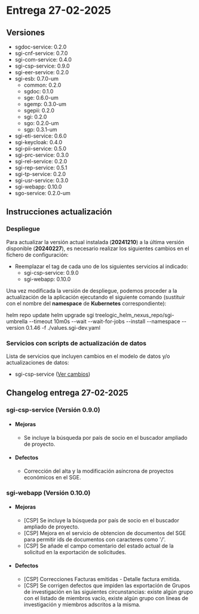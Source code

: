 
# Entrega 27-02-2025
## Versiones

* sgdoc-service: 0.2.0
* sgi-cnf-service: 0.7.0
* sgi-com-service: 0.4.0
* sgi-csp-service: 0.9.0
* sgi-eer-service: 0.2.0
* sgi-esb: 0.7.0-um
  * common: 0.2.0
  * sgdoc: 0.1.0
  * sge: 0.6.0-um
  * sgemp: 0.3.0-um
  * sgepii: 0.2.0
  * sgi: 0.2.0
  * sgo: 0.2.0-um
  * sgp: 0.3.1-um
* sgi-eti-service: 0.6.0
* sgi-keycloak: 0.4.0
* sgi-pii-service: 0.5.0
* sgi-prc-service: 0.3.0
* sgi-rel-service: 0.2.0
* sgi-rep-service: 0.5.1
* sgi-tp-service: 0.2.0
* sgi-usr-service: 0.3.0
* sgi-webapp: 0.10.0
* sgo-service: 0.2.0-um

## Instrucciones actualización 
### Despliegue

Para actualizar la versión actual instalada (**20241210**) a la última versión disponible (**20240227**), es necesario realizar los siguientes cambios en el fichero de configuración:
* Reemplazar el tag de cada uno de los siguientes servicios al indicado:
    * sgi-csp-service: 0.9.0
    * sgi-webapp: 0.10.0

Una vez modificada la  versión de despliegue, podemos proceder a la actualización de la aplicación ejecutando el siguiente comando (sustituir **<namespace>** con el nombre del **namespace** de **Kubernetes** correspondiente):

helm repo update
helm upgrade sgi treelogic_helm_nexus_repo/sgi-umbrella --timeout 10m0s --wait --wait-for-jobs --install --namespace <namespace> --version 0.1.46 -f ./values.sgi-dev.yaml

### Servicios con scripts de actualización de datos
Lista de servicios que incluyen cambios en el modelo de datos y/o actualizaciones de datos: 
* sgi-csp-service ([Ver cambios](../sgi-csp-service/src/main/resources/db/changelog/changes/0.9.0))

## Changelog entrega 27-02-2025

### sgi-csp-service (Versión 0.9.0)

* #### Mejoras
  * Se incluye la búsqueda por país de socio en el buscador ampliado de proyecto.

* #### Defectos
  * Corrección del alta y la modificación asíncrona de proyectos económicos en el SGE.

### sgi-webapp (Versión 0.10.0)

* #### Mejoras
  * [CSP] Se incluye la búsqueda por país de socio en el buscador ampliado de proyecto.
  * [CSP] Mejora en el servicio de obtencion de documentos del SGE para permitir ids de documentos con caracteres como '/'.
  * [CSP] Se añade el campo comentario del estado actual de la solicitud en la exportación de solicitudes.

* #### Defectos
  * [CSP] Correcciones Facturas emitidas - Detalle factura emitida.
  * [CSP] Se corrigen defectos que impiden las exportación de Grupos de investigación en las siguientes circunstancias: existe algún grupo con el listado de miembros vacío, existe algún grupo con líneas de investigación y miembros adscritos a la misma.
